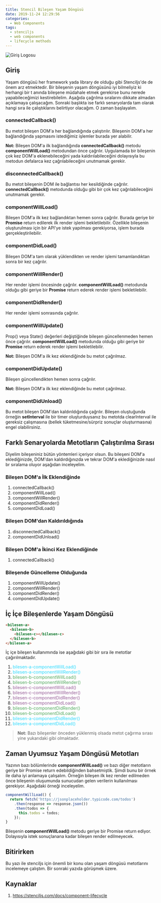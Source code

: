 ```yaml
---
title: Stencil Bileşen Yaşam Döngüsü
date: 2019-11-24 12:29:56
categories:
  - Web Components
tags:
  - stenciljs
  - web components
  - lifecycle methods
---
```


![Giriş Logosu](https://cdn-images-1.medium.com/max/1000/1*ez1jFYb1jnH0xU3xAaQ7zg.png)

## **Giriş**

Yaşam döngüsü her framework yada library de olduğu gibi Stenciljs'de de önem arz etmektedir. Bir bileşenin yaşam döngüsünü iyi bilmeliyiz ki herhangi bir t anında bileşene müdahale etmek gerekirse bunu nerede yapabileceğimizi kestirebilelim. Aşağıda çağrılma sıralarını dikkate almadan açıklamaya çalışacağım. Sonraki başlıkta ise farklı senaryolarda tam olarak hangi sıra ile çalıştıklarını belirtiyor olacağım. O zaman başlayalım.

<!-- more -->

### **connectedCallback()**

Bu metot bileşen DOM'a her bağlandığında çalıştırılır. Bileşenin DOM'a her bağlandığında yapmasını istediğimiz işlemler burada yer alabilir.

**Not:** Bileşen DOM'a ilk bağlandığında **connectedCallback()** metodu **componentWillLoad()** metodundan önce çağrılır. Uygulamada bir bileşenin çok kez DOM'a eklenebileceğini yada kaldırılabileceğini dolayısıyla bu metodun defalarca kez çağrılabileceğini unutmamak gerekir.

### **disconnectedCallback()**

Bu metot bileşenin DOM ile bağlantısı her kesildiğinde çağrılır. **connectedCallback()** metodunda olduğu gibi bir çok kez çağrılabileceğini unutmamak gerekir.

### **componentWillLoad()**

Bileşen DOM'a ilk kez bağlandıktan hemen sonra çağrılır. Burada geriye bir **Promise** return edilerek ilk render işlemi bekletilebilir. Özellikle bileşenin oluşturulması için bir API'ye istek yapılması gerekiyorsa, işlem burada gerçekleştirilebilir.

### **componentDidLoad()**

Bileşen DOM'a tam olarak yüklendikten ve render işlemi tamamlandıktan sonra bir kez çağrılır.

### **componentWillRender()**

Her render işlemi öncesinde çağrılır. **componentWillLoad()** metodunda olduğu gibi geriye bir **Promise** return ederek render işlemi bekletilebilir.

### **componentDidRender()**

Her render işlemi sonrasında çağrılır.

### **componentWillUpdate()**

Prop() veya State() değerleri değiştiğinde bileşen güncellenmeden hemen önce çağrılır. **componentWillLoad()** metodunda olduğu gibi geriye bir **Promise** return ederek render işlemi bekletilebilir.

**Not:** Bileşen DOM'a ilk kez eklendiğinde bu metot çağrılmaz.

### **componentDidUpdate()**

Bileşen güncellendikten hemen sonra çağrılır.

**Not:** Bileşen DOM'a ilk kez eklendiğinde bu metot çağrılmaz.

### **componentDidUnload()**

Bu metot bileşen DOM'dan kaldırıldığında çağrılır. Bileşen oluştuğunda örneğin **setInterval** ile bir timer oluşturduysanız bu metotda clearInterval ile gereksiz çalışmasına (bellek tüketmesine/sürpriz sonuçlar oluşturmasına) engel olabilirsiniz.

## **Farklı Senaryolarda Metotların Çalıştırılma Sırası**

Diyelim bileşeniniz bütün yöntemleri içeriyor olsun. Bu bileşeni DOM'a eklediğinizde, DOM'dan kaldırdığınızda ve tekrar DOM'a eklediğinizde nasıl br sıralama oluyor aşağıdan inceleyelim.

### **Bileşen DOM'a İlk Eklendiğinde**

1. connectedCallback()
2. componentWillLoad()
3. componentWillRender()
4. componentDidRender()
5. componentDidLoad()

### **Bileşen DOM'dan Kaldırıldığında**

1. disconnectedCallback()
2. componentDidUnload()

### **Bileşen DOM'a İkinci Kez Eklendiğinde**

1. connectedCallback()

### **Bileşende Güncelleme Olduğunda**

1. componentWillUpdate()
2. componentWillRender()
3. componentDidRender()
4. componentDidUpdate()

## İç İçe Bileşenlerde Yaşam Döngüsü

```html
<bilesen-a>
  <bilesen-b>
    <bilesen-c></bilesen-c>
  </bilesen-b>
</bilesen-a>
```

İç içe bileşen kullanımında ise aşağıdaki gibi bir sıra ile metotlar çağırılmaktadır.

1. <span style="color:#2BD9FE">bilesen-a-componentWillLoad()</span>
2. <span style="color:#2BD9FE">bilesen-a-componentWillRender()</span>
3. <span style="color:#52AA5E">bilesen-b-componentWillLoad()</span>
4. <span style="color:#52AA5E">bilesen-b-componentWillRender()</span>
5. <span style="color:#985F99">bilesen-c-componentWillLoad()</span>
6. <span style="color:#985F99">bilesen-c-componentWillRender()</span>
7. <span style="color:#985F99">bilesen-c-componentDidRender()</span>
8. <span style="color:#985F99">bilesen-c-componentDidLoad()</span>
9. <span style="color:#52AA5E">bilesen-b-componentDidRender()</span>
10. <span style="color:#52AA5E">bilesen-b-componentDidLoad()</span>
11. <span style="color:#2BD9FE">bilesen-a-componentDidRender()</span>
12. <span style="color:#2BD9FE">bilesen-a-componentDidLoad()</span>

> **Not:** Bazı bileşenler önceden yüklenmiş olsada metot çağırma sırası yine yukarıdaki gibi olmaktadır.

## Zaman Uyumsuz Yaşam Döngüsü Metotları

Yazının bazı bölümlerinde **componentWillLoad()** ve bazı diğer metotların geriye bir Promise return edebildiğinden bahsetmiştik. Şimdi bunu bir örnek ile daha iyi anlamaya çalışalım. Örneğin bileşen ilk kez render edilmeden önce bileşenin oluşumunda sunucudan gelen verilerin kullanılması gerekiyor. Aşağıdaki örneği inceleyelim.

```ts
componentWillLoad() {
  return fetch('https://jsonplaceholder.typicode.com/todos')
    .then(response => response.json())
    .then(todos => {
      this.todos = todos;
    });
}
```

Bileşenin **componentWillLoad()** metodu geriye bir Promise return ediyor. Dolayısıyla istek sonuçlanana kadar bileşen render edilmeyecek.

## Bitirirken

Bu yazı ile stenciljs için önemli bir konu olan yaşam döngüsü metotlarını incelemeye çalıştım. Bir sonraki yazıda görüşmek üzere.

## Kaynaklar

1. https://stenciljs.com/docs/component-lifecycle
